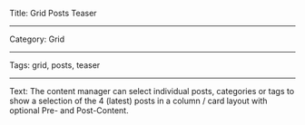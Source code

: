 Title: Grid Posts Teaser

---

Category: Grid

---

Tags: grid, posts, teaser

---

Text: The content manager can select individual posts, categories or tags to show a selection of the 4 (latest) posts in a column / card layout with optional Pre- and Post-Content.